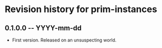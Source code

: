 # Revision history for prim-instances

## 0.1.0.0 -- YYYY-mm-dd

* First version. Released on an unsuspecting world.
